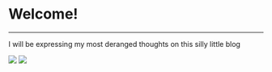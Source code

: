 # Welcome! 

---
I will be expressing my most deranged thoughts on this silly little blog



<img src="https://imgur.com/9Khc56Z" alt =" "/>
<img src="https://imgur.com/EgdL3G2" alt =" "/>
